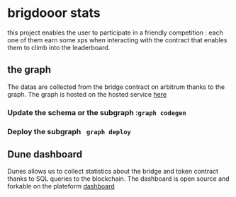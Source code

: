 # brigdooor stats 
this project enables the user to participate in a friendly competition : each one of them earn some xps when interacting with the contract that enables them to climb into the leaderboard.

## the graph 
The datas are collected from the bridge contract on arbitrum thanks to the graph.
The graph is hosted on the hosted service  [here](https://thegraph.com/hosted-service/subgraph/pierregvx/arbithack)
### Update the schema or the subgraph :```graph codegen```
### Deploy the subgraph ``` graph deploy```

## Dune dashboard

Dunes allows us to collect statistics about the bridge and token contract thanks to SQL queries to the blockchain. The dashboard is open source and forkable on the plateform [dashboard](https://dune.com/pierrevx/synapsedashboard)
